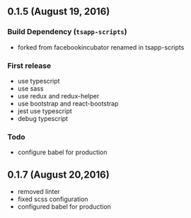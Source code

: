 ## 0.1.5 (August 19, 2016)

### Build Dependency (`tsapp-scripts`) 

* forked from facebookincubator renamed in tsapp-scripts

### First release

* use typescript
* use sass
* use redux and redux-helper
* use bootstrap and react-bootstrap
* jest use typescript
* debug typescript

### Todo

* configure babel for production 


## 0.1.7 (August 20,2016)

* removed linter 
* fixed scss configuration
* configured babel for production
